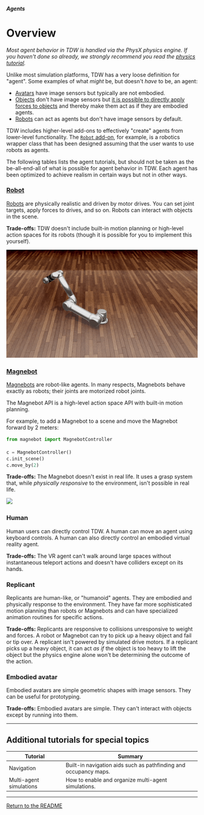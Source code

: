 ##### Agents

# Overview

*Most agent behavior in TDW is handled via the PhysX physics engine. If you haven't done so already, we strongly recommend you read the [physics tutorial](../physx/overview.md).*

Unlike most simulation platforms, TDW has a very loose definition for "agent". Some examples of what *might* be, but doesn't *have* to be, an agent:

- [Avatars](../core_concepts/avatars.md) have image sensors but typically are not embodied.
- [Objects](../core_concepts.md) don't have image sensors but [it is possible to directly apply forces to objects](../physx/forces.md) and thereby make them act as if they are embodied agents.
- [Robots](../robots/overview.md) can act as agents but don't have image sensors by default.

TDW includes higher-level add-ons to effectively "create" agents from lower-level functionality. The [`Robot` add-on](../../python/add_ons/robot.md), for example, is a robotics wrapper class that has been designed assuming that the user wants to use robots as agents.

The following tables lists the agent tutorials, but should not be taken as the be-all-end-all of what is possible for agent behavior in TDW. Each agent has been optimized to achieve realism in certain ways but not in other ways.

### [Robot](../robots/overview.md)

[Robots](../robots/overview.md) are physically realistic and driven by motor drives. You can set joint targets, apply forces to drives, and so on. Robots can interact with objects in the scene.

**Trade-offs:** TDW doesn't include built-in motion planning or high-level action spaces for its robots (though it is possible for you to implement this yourself).

![](images/ur5.gif)

### [Magnebot](https://github.com/alters-mit/magnebot)

[Magnebots](https://github.com/alters-mit/magnebot) are robot-like agents. In many respects, Magnebots behave exactly as robots; their joints are motorized robot joints.

The Magnebot API is a high-level action space API with built-in motion planning.   

 For example, to add a Magnebot to a scene and move the Magnebot forward by 2 meters:

```python
from magnebot import MagnebotController

c = MagnebotController()
c.init_scene()
c.move_by(2)
```

**Trade-offs:** The Magnebot doesn't exist in real life. It uses a grasp system that, while *physically responsive* to the environment, isn't possible in real life.

![](images/reach_high.gif)

### Human

Human users can directly control TDW. A human can move an agent using keyboard controls. A human can also directly control an embodied virtual reality agent.

**Trade-offs:** The VR agent can't walk around large spaces without instantaneous teleport actions and doesn't have colliders except on its hands.

### Replicant

Replicants are human-like, or "humanoid" agents. They are embodied and physically response to the environment. They have far more sophisticated motion planning than robots or Magnebots and can have specialized animation routines for specific actions.

**Trade-offs:** Replicants are responsive to collisions unresponsive to weight and forces. A robot or Magnebot can try to pick up a heavy object and fail or tip over. A replicant isn't powered by simulated drive motors. If a replicant picks up a heavy object, it can act *as if* the object is too heavy to lift the object but the physics engine alone won't be determining the outcome of the action.

### Embodied avatar

Embodied avatars are simple geometric shapes with image sensors. They can be useful for prototyping.

**Trade-offs:** Embodied avatars are simple. They can't interact with objects except by running into them.

***

## Additional tutorials for special topics

| Tutorial                | Summary                                                      |
| ----------------------- | ------------------------------------------------------------ |
| Navigation              | Built-in navigation aids such as pathfinding and occupancy maps. |
| Multi-agent simulations | How to enable and organize multi-agent simulations.          |

***

[Return to the README](../../../README.md)